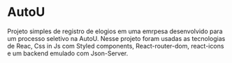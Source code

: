 # AutoU
 Projeto simples de registro de elogios em uma emrpesa desenvolvido  para um processo seletivo na AutoU.
 Nesse projeto foram usadas as tecnologias de Reac, Css in Js com Styled components, React-router-dom, react-icons e um backend emulado com Json-Server.
